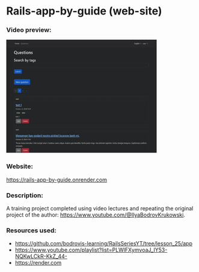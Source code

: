 # Rails-app-by-guide (web-site)

### Video preview:
<a href="https://firebasestorage.googleapis.com/v0/b/projects-aggregator-database.appspot.com/o/rails_app_by_guide.mp4?alt=media&token=88794f32-cb63-455d-8afd-033ca305c5f9">
    <img src="./rails_app_by_guide.webp" alt="video preview" width="400" height="300">
</a>

### Website:
https://rails-app-by-guide.onrender.com

### Description:
A training project completed using video lectures and repeating the original project of the author: https://www.youtube.com/@IlyaBodrovKrukowski.

### Resources used:
- https://github.com/bodrovis-learning/RailsSeriesYT/tree/lesson_25/app
- https://www.youtube.com/playlist?list=PLWlFXymvoaJ_IY53-NQKwLCkR-KkZ_44-
- https://render.com
